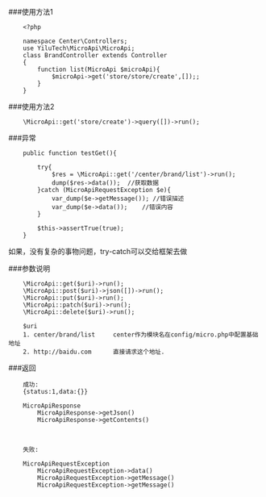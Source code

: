 ###使用方法1

        <?php
        
        namespace Center\Controllers;
        use YiluTech\MicroApi\MicroApi;
        class BrandController extends Controller
        {
            function list(MicroApi $microApi){
                $microApi->get('store/store/create',[]);;
            }
        }
    
###使用方法2

        \MicroApi::get('store/create')->query([])->run();
         
      
      
###异常

        public function testGet(){
    
            try{
                $res = \MicroApi::get('/center/brand/list')->run();
                dump($res->data());  //获取数据
            }catch (MicroApiRequestException $e){
                var_dump($e->getMessage()); //错误描述
                var_dump($e->data());    //错误内容
            }
    
            $this->assertTrue(true);
        } 
        
   如果，没有复杂的事物问题，try-catch可以交给框架去做
   
 
 ###参数说明

        \MicroApi::get($uri)->run();
        \MicroApi::post($uri)->json([])->run();
        \MicroApi::put($uri)->run();
        \MicroApi::patch($uri)->run();
        \MicroApi::delete($uri)->run();
        
        $uri 
        1. center/brand/list     center作为模块名在config/micro.php中配置基础地址
        2. http://baidu.com      直接请求这个地址. 
        
  ###返回
        
        成功:
        {status:1,data:{}}
        
        MicroApiResponse
            MicroApiResponse->getJson()
            MicroApiResponse->getContents()      

        
        
        失败: 
        
        MicroApiRequestException
            MicroApiRequestException->data()   
            MicroApiRequestException->getMessage()
            MicroApiRequestException->getMessage()
        
        